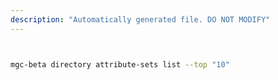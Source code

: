 ```yaml
---
description: "Automatically generated file. DO NOT MODIFY"
---
```


```bash


mgc-beta directory attribute-sets list --top "10"

```